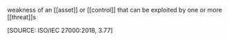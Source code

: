 weakness of an [[asset]] or [[control]] that can be exploited by one or more [[threat]]s

\[SOURCE: ISO/IEC 27000:2018, 3.77\]